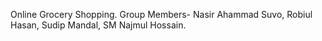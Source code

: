 Online Grocery Shopping.
Group Members-
Nasir Ahammad Suvo,
Robiul Hasan,
Sudip Mandal,
SM Najmul Hossain.
